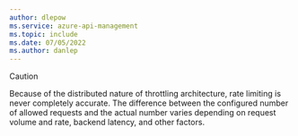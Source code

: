 ```yaml
---
author: dlepow
ms.service: azure-api-management
ms.topic: include
ms.date: 07/05/2022
ms.author: danlep
---
```

> [!CAUTION]
> Because of the distributed nature of throttling architecture, rate limiting is never completely accurate. The difference between the configured number of allowed requests and the actual number varies depending on request volume and rate, backend latency, and other factors.